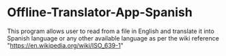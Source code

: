 # Offline-Translator-App-Spanish
This program allows user to read from a file in English and translate it into Spanish language or any other available language as per the wiki reference "https://en.wikipedia.org/wiki/ISO_639-1"
